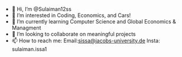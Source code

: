 - 👋 Hi, I’m @Sulaiman12ss
- 👀 I’m interested in Coding, Economics, and Cars!
- 🌱 I’m currently learning Computer Science and Global Economics & Managment
- 💞️ I’m looking to collaborate on meaningful projects
- 📫 How to reach me: 
Email:sissa@jacobs-university.de
Insta: sulaiman.issa1




<!---
Sulaiman12ss/Sulaiman12ss is a ✨ special ✨ repository because its `README.md` (this file) appears on your GitHub profile.
You can click the Preview link to take a look at your changes.
--->
